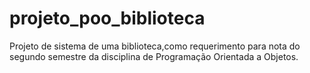 # projeto_poo_biblioteca
Projeto de sistema de uma biblioteca,como requerimento para nota do segundo semestre da disciplina de Programação Orientada a Objetos.

